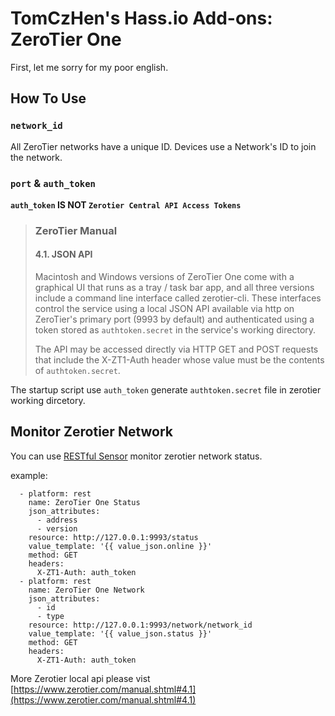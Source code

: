 # TomCzHen's Hass.io Add-ons: ZeroTier One

First, let me sorry for my poor english.

## How To Use

### `network_id`

All ZeroTier networks have a unique ID. Devices use a Network's ID to join the network.

### `port` & `auth_token`

**`auth_token` IS NOT `Zerotier Central API Access Tokens`**

> ### ZeroTier Manual 
> #### 4.1. JSON API 
> Macintosh and Windows versions of ZeroTier One come with a graphical UI that runs as a tray / task bar app, and all three versions include a command line interface called zerotier-cli. These interfaces control the service using a local JSON API available via http on ZeroTier's primary port (9993 by default) and authenticated using a token stored as `authtoken.secret` in the service's working directory.
>
> The API may be accessed directly via HTTP GET and POST requests that include the X-ZT1-Auth header whose value must be the contents of `authtoken.secret`. 

The startup script use `auth_token` generate `authtoken.secret` file in zerotier working dircetory. 

## Monitor Zerotier Network

You can use [RESTful Sensor](https://www.home-assistant.io/components/sensor.rest/) monitor zerotier network status.

example:

```
  - platform: rest
    name: ZeroTier One Status
    json_attributes:
      - address
      - version
    resource: http://127.0.0.1:9993/status
    value_template: '{{ value_json.online }}'
    method: GET
    headers:
      X-ZT1-Auth: auth_token
  - platform: rest
    name: ZeroTier One Network
    json_attributes:
      - id
      - type
    resource: http://127.0.0.1:9993/network/network_id
    value_template: '{{ value_json.status }}'
    method: GET
    headers:
      X-ZT1-Auth: auth_token
```

More Zerotier local api please vist [https://www.zerotier.com/manual.shtml#4.1](https://www.zerotier.com/manual.shtml#4.1)